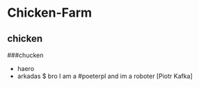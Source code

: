 # Chicken-Farm
## chicken
###chucken
* haero
* arkadas
$ bro
I am a #poeterpl and im a roboter
[Piotr Kafka]
